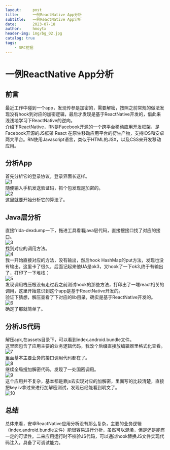 ```yaml
---
layout:     post
title:      一例ReactNative App分析
subtitle:   一例ReactNative App分析
date:       2023-07-18
author:     hmoytx
header-img: img/bg_02.jpg
catalog: true
tags:
    - SRC挖掘
---
```

#  一例ReactNative App分析

## 前言
最近工作中碰到一个app，发现传参是加密的，需要解密，按照之前常规的做法发现没有hook到对应的加密逻辑，最后才发现是基于ReactNative开发的，借此来浅浅地学习下ReactNative的逆向。  
介绍下ReactNative，RN是Facebook开源的一个跨平台移动应用开发框架，是Facebook开源的JS框架 React 在原生移动应用平台的衍生产物，支持iOS和安卓两大平台。RN使用Javascript语言，类似于HTML的JSX，以及CSS来开发移动应用。  

## 分析App
首先分析它的登录协议，登录界面长这样。  
![1](/img/230718_app.png)     
随便输入手机发送验证码，抓个包发现是加密的。  
![2](/img/230718_burp.png)     
这里就要开始分析它的算法了。  

## Java层分析
直接frida-dexdump一下，拖进工具看看java层代码，直接搜接口找了对应的接口。  
![3](/img/230718_interface.png)      
找到对应的调用方法。  
![4](/img/2307018_sendcode.png)     
我一开始直接对应的方法，没有输出，然后hook HashMap的put方法，发现也没有输出，这里卡了很久，后面记起来他UA是ok3，又hook了一下ok3,终于有输出了，打印了一下堆栈：  
![5](/img/230718_hook.png)  
发现调用栈压根没有走过我之前测试hook的那些方法，打印出了一堆react相关的调用，这里开始意识到这个app是基于ReactNative开发的。  
验证下猜想，解压查看了下对应的lib目录，确实是基于ReactNative开发的。  
![6](/img/230718_reactnative.png)  
确定了那就简单了。  


## 分析JS代码
解压apk,在assets目录下，可以看到index.android.bundle文件。  
这里面包含了应用主要的业务逻辑代码，我改个后缀直接放编辑器里格式化查看。  
![7](/img/230718_js.png)   
里面基本主要业务的接口调用代码都在了。   
![8](/img/230718_smssend.png)   
继续全局搜加解密代码，发现了一处国密调用。  
![9](/img/230718_decryptjs.png)   
这个应用并不复杂，基本都是靠js去实现对应的加解密，里面写的比较清楚，直接把key iv拿过来进行加解密测试，发现已经能看到明文了。  
![10](/img/230718_decrypt.png)   




## 总结
总体来看，安卓ReactNative应用分析没有那么复杂，主要的业务逻辑（index.android.bundle文件）能很容易进行分析，虽然可以混淆，但是还是能有一定的可读性。二来应用运行时不校验JS代码，可以通过hook替换JS文件实现代码注入，具备了可调试能力。  



